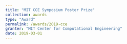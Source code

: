 ```yaml
---
title: "MIT CCE Symposium Poster Prize"
collection: awards
type: "Award"
permalink: /awards/2019-cce
granter: "MIT Center for Computational Engineering"
date: 2019-03-01
---
```

